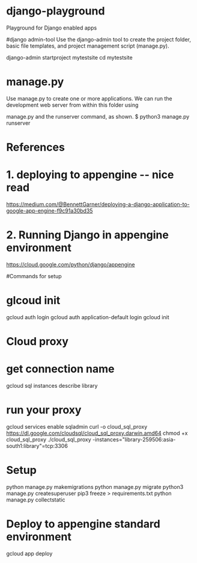 # django-playground

Playground for Django enabled apps

#django admin-tool
Use the django-admin tool to create the project folder, basic file templates, and project management script (manage.py).

django-admin startproject mytestsite
cd mytestsite

# manage.py

Use manage.py to create one or more applications. We can run the development web server from within this folder using

manage.py and the runserver command, as shown.
\$ python3 manage.py runserver

# References

# 1. deploying to appengine -- nice read

https://medium.com/@BennettGarner/deploying-a-django-application-to-google-app-engine-f9c91a30bd35

# 2. Running Django in appengine environment

https://cloud.google.com/python/django/appengine

#Commands for setup

# glcoud init

gcloud auth login
gcloud auth application-default login
gcloud init

# Cloud proxy

# get connection name

gcloud sql instances describe library

# run your proxy

gcloud services enable sqladmin
curl -o cloud_sql_proxy https://dl.google.com/cloudsql/cloud_sql_proxy.darwin.amd64
chmod +x cloud_sql_proxy
./cloud_sql_proxy -instances="library-259506:asia-south1:library"=tcp:3306

# Setup

python manage.py makemigrations
python manage.py migrate
python3 manage.py createsuperuser
pip3 freeze > requirements.txt
python manage.py collectstatic

# Deploy to appengine standard environment

gcloud app deploy
